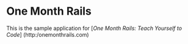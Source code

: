 # One Month Rails

This is the sample application for 
[*One Month Rails: Teach Yourself to Code*] (http:/onemonthrails.com)